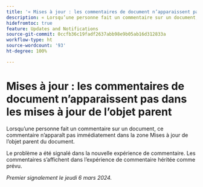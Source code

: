 ```yaml
---
title: '« Mises à jour : les commentaires de document n’apparaissent pas dans les mises à jour de l’objet parent »'
description: « Lorsqu’une personne fait un commentaire sur un document, ce commentaire n’apparaît pas immédiatement dans la zone Mises à jour de l’objet parent du document. »
hidefromtoc: true
feature: Updates and Notifications
source-git-commit: 0ccfb36c19fadf2637abb98e9b05ab16d312833a
workflow-type: ht
source-wordcount: '93'
ht-degree: 100%

---
```



# Mises à jour : les commentaires de document n’apparaissent pas dans les mises à jour de l’objet parent

<!--WF, WFP-->

Lorsqu’une personne fait un commentaire sur un document, ce commentaire n’apparaît pas immédiatement dans la zone Mises à jour de l’objet parent du document.

Le problème a été signalé dans la nouvelle expérience de commentaire. Les commentaires s’affichent dans l’expérience de commentaire héritée comme prévu.

_Premier signalement le jeudi 6 mars 2024._
